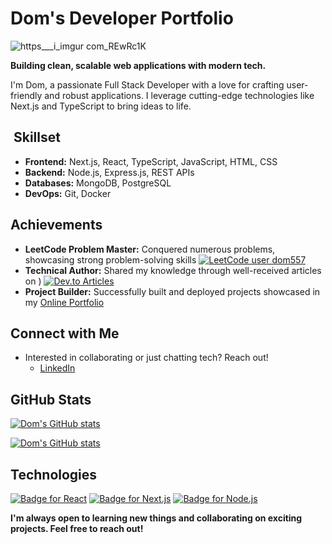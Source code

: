 # Dom's Developer Portfolio

![https___i_imgur com_REwRc1K](https://github.com/dom557/dom557/assets/124943524/9a945f09-6186-4b6a-a16f-2e4578165019)


**Building clean, scalable web applications with modern tech.**

I'm Dom, a passionate Full Stack Developer with a love for crafting user-friendly and robust applications. I leverage cutting-edge technologies like Next.js and TypeScript to bring ideas to life.

## ️ Skillset

- **Frontend:** Next.js, React, TypeScript, JavaScript, HTML, CSS
- **Backend:** Node.js, Express.js, REST APIs
- **Databases:** MongoDB, PostgreSQL
- **DevOps:** Git, Docker

##  Achievements

- **LeetCode Problem Master:** Conquered numerous problems, showcasing strong problem-solving skills  [![LeetCode user dom557](https://img.shields.io/badge/dynamic/json?style=flat-square&labelColor=black&color=%23ffa116&label=Solved&query=solvedOverTotal&url=https%3A%2F%2Fleetcode-badge.vercel.app%2Fapi%2Fusers%2Fdom557&logo=leetcode&logoColor=yellow)](https://leetcode.com/dom557/)
- **Technical Author:** Shared my knowledge through well-received articles on )  [![Dev.to Articles](https://img.shields.io/badge/Dev.to-Articles-orange.svg?style=flat-square)](https://dev.to/dom557)
- **Project Builder:** Successfully built and deployed projects showcased in my [Online Portfolio](https://abahazem-portfolio.vercel.app/)

##  Connect with Me

- Interested in collaborating or just chatting tech? Reach out!
  - [LinkedIn](https://rb.gy/445t9)

##  GitHub Stats

[![Dom's GitHub stats](https://github-readme-stats.vercel.app/api?username=dom557&show_icons=true&theme=radical)](https://github.com/dom557)

[![Dom's GitHub stats](https://github-readme-stats-git-addpercentilerankicon-rickstaa.vercel.app/api?username=dom557&rank_icon=percentile)](https://github.com/dom557/github-readme-stats)
##  Technologies

[![Badge for React](https://img.shields.io/badge/React-18.2.0-brightgreen.svg?style=flat-square)](https://reactjs.org/) [![Badge for Next.js](https://img.shields.io/badge/Next.js-13.2.3-brightgreen.svg?style=flat-square)](https://nextjs.org/) [![Badge for Node.js](https://img.shields.io/badge/Node.js-v18.x-lightgreen.svg?style=flat-square)](https://nodejs.org/)

**I'm always open to learning new things and collaborating on exciting projects. Feel free to reach out!**
